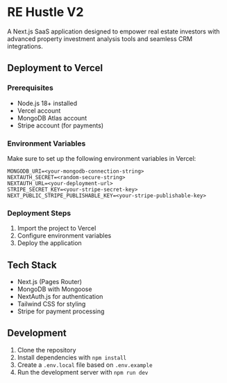 # RE Hustle V2

A Next.js SaaS application designed to empower real estate investors with advanced property investment analysis tools and seamless CRM integrations.

## Deployment to Vercel

### Prerequisites
- Node.js 18+ installed
- Vercel account
- MongoDB Atlas account
- Stripe account (for payments)

### Environment Variables
Make sure to set up the following environment variables in Vercel:

```
MONGODB_URI=<your-mongodb-connection-string>
NEXTAUTH_SECRET=<random-secure-string>
NEXTAUTH_URL=<your-deployment-url>
STRIPE_SECRET_KEY=<your-stripe-secret-key>
NEXT_PUBLIC_STRIPE_PUBLISHABLE_KEY=<your-stripe-publishable-key>
```

### Deployment Steps
1. Import the project to Vercel
2. Configure environment variables
3. Deploy the application

## Tech Stack
- Next.js (Pages Router)
- MongoDB with Mongoose
- NextAuth.js for authentication
- Tailwind CSS for styling
- Stripe for payment processing

## Development
1. Clone the repository
2. Install dependencies with `npm install`
3. Create a `.env.local` file based on `.env.example`
4. Run the development server with `npm run dev`